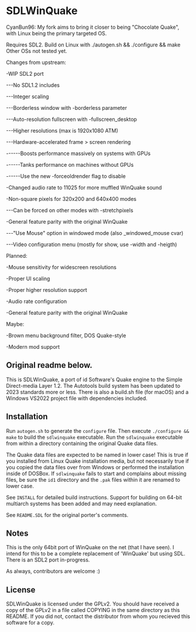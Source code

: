 SDLWinQuake
==============================

CyanBun96: My fork aims to bring it closer to being "Chocolate Quake", with Linux being the primary targeted OS.

Requires SDL2.
Build on Linux with ./autogen.sh && ./configure && make
Other OSs not tested yet.

Changes from upstream:

-WIP SDL2 port

---No SDL1.2 includes

---Integer scaling

---Borderless window with -borderless parameter

---Auto-resolution fullscreen with -fullscreen_desktop

---Higher resolutions (max is 1920x1080 ATM)

---Hardware-accelerated frame > screen rendering

------Boosts performance massively on systems with GPUs

------Tanks performance on machines without GPUs

------Use the new -forceoldrender flag to disable

-Changed audio rate to 11025 for more muffled WinQuake sound

-Non-square pixels for 320x200 and 640x400 modes

---Can be forced on other modes with -stretchpixels

-General feature parity with the original WinQuake

---"Use Mouse" option in windowed mode (also _windowed_mouse cvar)

---Video configuration menu (mostly for show, use -width and -heigth)

Planned:

-Mouse sensitivity for widescreen resolutions

-Proper UI scaling

-Proper higher resolution support

-Audio rate configuration

-General feature parity with the original WinQuake

Maybe:

-Brown menu background filter, DOS Quake-style

-Modern mod support

Original readme below.
------------

This is SDLWinQuake, a port of id Software's Quake engine to the Simple Direct-media Layer 1.2.  The Autotools build system has been updated to 2023 standards more or less.  There is also a build.sh file (for macOS) and a Windows VS2022 project file with dependencies included.

Installation
------------

Run `autogen.sh` to generate the `configure` file. Then execute `./configure && make` to build the `sdlwinquake` executable. Run the `sdlwinquake` executable from within a directory containing the original Quake data files.

The Quake data files are expected to be named in lower case! This is true if you installed from Linux Quake installation media, but not necessarily true if you copied the data files over from Windows or performed the installation inside of DOSBox. If `sdlwinquake` fails to start and complains about missing files, be sure the `id1` directory and the `.pak` files within it are renamed to lower case.

See `INSTALL` for detailed build instructions. Support for building on 64-bit multiarch systems has been added and may need explanation.

See `README.SDL` for the original porter's comments.

Notes
-----

This is the only 64bit port of WinQuake on the net (that I have seen).  I intend for this to be a complete replacement of 'WinQuake' but using SDL.  There is an SDL2 port in-progress.

As always, contributors are welcome :)

License
-------

SDLWinQuake is licensed under the GPLv2.  You should have received a copy of the GPLv2 in a file called COPYING in the same directory as this README.  If you did not, contact the distributor from whom you recieved this software for a copy.
